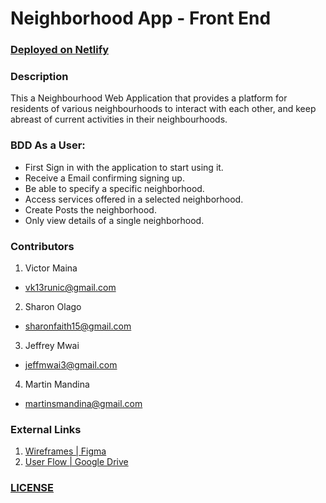 # Neighborhood App - Front End
### [Deployed on Netlify](https://neighbourhood-back.herokuapp.com/)

### Description
This a Neighbourhood Web Application that provides a platform for residents of various neighbourhoods to interact with each other, and keep abreast of current activities in their neighbourhoods.

### BDD As a User:

* First Sign in with the application to start using it.
* Receive a Email confirming signing up.
* Be able to specify a specific neighborhood.
* Access services offered in a selected neighborhood.
* Create Posts the neighborhood.
* Only view details of a single neighborhood.

### Contributors
1. Victor Maina 
* vk13runic@gmail.com
2. Sharon Olago
* sharonfaith15@gmail.com
3. Jeffrey Mwai
* jeffmwai3@gmail.com
4. Martin Mandina
* martinsmandina@gmail.com

### External Links
1. [Wireframes | Figma]()
2. [User Flow | Google Drive]()

### [LICENSE](/LICENSE)
